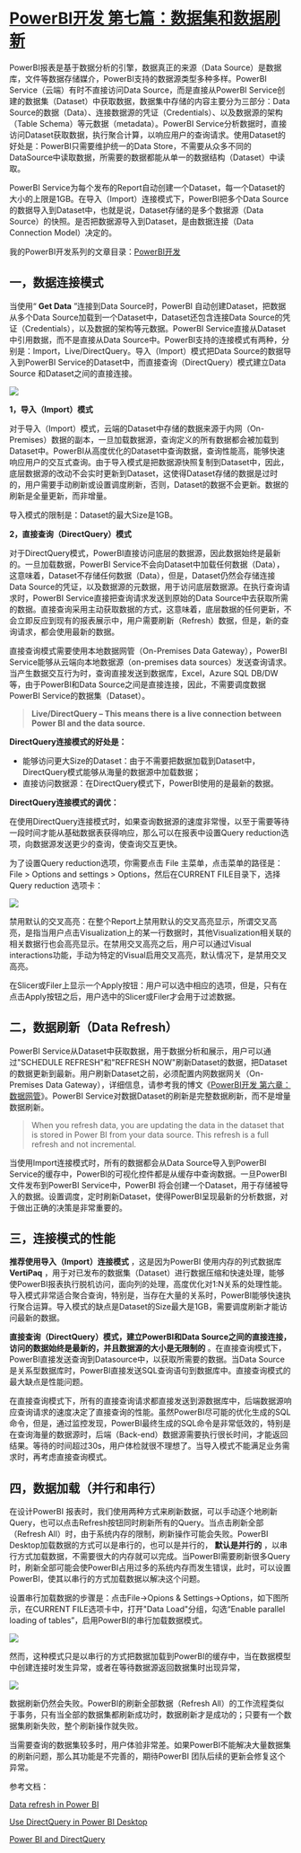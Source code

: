 # [PowerBI开发 第七篇：数据集和数据刷新](https://www.cnblogs.com/ljhdo/p/4516815.html)

PowerBI报表是基于数据分析的引擎，数据真正的来源（Data Source）是数据库，文件等数据存储媒介，PowerBI支持的数据源类型多种多样。PowerBI Service（云端）有时不直接访问Data Source，而是直接从PowerBI Service创建的数据集（Dataset）中获取数据，数据集中存储的内容主要分为三部分：Data Source的数据（Data）、连接数据源的凭证（Credentials）、以及数据源的架构（Table Schema）等元数据（metadata）。PowerBI Service分析数据时，直接访问Dataset获取数据，执行聚合计算，以响应用户的查询请求。使用Dataset的好处是：PowerBI只需要维护统一的Data Store，不需要从众多不同的DataSource中读取数据，所需要的数据都能从单一的数据结构（Dataset）中读取。

PowerBI Service为每个发布的Report自动创建一个Dataset，每一个Dataset的大小的上限是1GB。在导入（Import）连接模式下，PowerBI把多个Data Source的数据导入到Dataset中，也就是说，Dataset存储的是多个数据源（Data Source）的快照。是否把数据源导入到Dataset，是由数据连接（Data Connection Model）决定的。

我的PowerBI开发系列的文章目录：[PowerBI开发](https://www.cnblogs.com/ljhdo/category/968907.html)

## **一，数据连接模式**

当使用“ **Get Data** ”连接到Data Source时，PowerBI 自动创建Dataset，把数据从多个Data Source加载到一个Dataset中，Dataset还包含连接Data Source的凭证（Credentials），以及数据的架构等元数据。PowerBI Service直接从Dataset中引用数据，而不是直接从Data Source中。PowerBI支持的连接模式有两种，分别是：Import，Live/DirectQuery。导入（Import）模式把Data Source的数据导入到PowerBI Service的Dataset中，而直接查询（DirectQuery）模式建立Data Source 和Dataset之间的直接连接。

![](https://images2017.cnblogs.com/blog/628084/201709/628084-20170923120536743-309529904.png)

**1，**导入（Import）模式****

对于导入（Import）模式，云端的Dataset中存储的数据来源于内网（On-Premises）数据的副本，一旦加载数据源，查询定义的所有数据都会被加载到Dataset中。PowerBI从高度优化的Dataset中查询数据，查询性能高，能够快速响应用户的交互式查询。由于导入模式是把数据源快照复制到Dataset中，因此，底层数据源的改动不会实时更新到Dataset，这使得Dataset存储的数据是过时的，用户需要手动刷新或设置调度刷新，否则，Dataset的数据不会更新。数据的刷新是全量更新，而非增量。

导入模式的限制是：Dataset的最大Size是1GB。

**2，直接查询（DirectQuery）模式**

对于DirectQuery模式，PowerBI直接访问底层的数据源，因此数据始终是最新的。一旦加载数据，PowerBI Service不会向Dataset中加载任何数据（Data），这意味着，Dataset不存储任何数据（Data），但是，Dataset仍然会存储连接Data Source的凭证，以及数据源的元数据，用于访问底层数据源。在执行查询请求时，PowerBI Service直接把查询请求发送到原始的Data Source中去获取所需的数据。直接查询采用主动获取数据的方式，这意味着，底层数据的任何更新，不会立即反应到现有的报表展示中，用户需要刷新（Refresh）数据，但是，新的查询请求，都会使用最新的数据。

直接查询模式需要使用本地数据网管（On-Premises Data Gateway），PowerBI Service能够从云端向本地数据源（on-premises data sources）发送查询请求。当产生数据交互行为时，查询直接发送到数据库，Excel，Azure SQL DB/DW等，由于PowerBI和Data Source之间是直接连接，因此，不需要调度数据PowerBI Service的数据集（Dataset）。

> **Live/DirectQuery – This means there is a live connection between Power BI and the data source.**

**DirectQuery连接模式的好处是：**

* 能够访问更大Size的Dataset：由于不需要把数据加载到Dataset中，DirectQuery模式能够从海量的数据源中加载数据；
* 直接访问数据源：在DirectQuery模式下，PowerBI使用的是最新的数据。

**DirectQuery连接模式的调优：**

在使用DirectQuery连接模式时，如果查询数据源的速度非常慢，以至于需要等待一段时间才能从基础数据表获得响应，那么可以在报表中设置Query reduction选项，向数据源发送更少的查询，使查询交互更快。

为了设置Query reduction选项，你需要点击 File 主菜单，点击菜单的路径是：File > Options and settings > Options，然后在CURRENT FILE目录下，选择 Query reduction 选项卡：

![](https://images2018.cnblogs.com/blog/628084/201711/628084-20171129132330909-671275186.png)

禁用默认的交叉高亮：在整个Report上禁用默认的交叉高亮显示，所谓交叉高亮，是指当用户点击Visualization上的某一行数据时，其他Visualization相关联的相关数据行也会高亮显示。在禁用交叉高亮之后，用户可以通过Visual interactions功能，手动为特定的Visual启用交叉高亮，默认情况下，是禁用交叉高亮。

在Slicer或Filer上显示一个Apply按钮：用户可以选中相应的选项，但是，只有在点击Apply按钮之后，用户选中的Slicer或Filer才会用于过滤数据。

## **二，数据刷新（Data Refresh）**

PowerBI Service从Dataset中获取数据，用于数据分析和展示，用户可以通过"SCHEDULE REFRESH"和"REFRESH NOW"刷新Dataset的数据，把Dataset的数据更新到最新。用户刷新Dataset之前，必须配置内网数据网关（On-Premises Data Gateway），详细信息，请参考我的博文《[PowerBI开发 第六章：数据网管](http://www.cnblogs.com/ljhdo/p/5125235.html)》。PowerBI Service对数据Dataset的刷新是完整数据刷新，而不是增量数据刷新。

> When you refresh data, you are updating the data in the dataset that is stored in Power BI from your data source. This refresh is a full refresh and not incremental.

当使用Import连接模式时，所有的数据都会从Data Source导入到PowerBI Service的缓存中，PowerBI的可视化控件都是从缓存中查询数据。一旦PowerBI文件发布到PowerBI Service中，PowerBI 将会创建一个Dataset，用于存储被导入的数据。设置调度，定时刷新Dataset，使得PowerBI呈现最新的分析数据，对于做出正确的决策是非常重要的。

## **三，连接模式的性能**

 **推荐使用导入（Import）连接模式** ，这是因为PowerBI 使用内存的列式数据库  **VertiPaq** ，用于对已发布的数据集（Dataset）进行数据压缩和快速处理，能够使PowerBI报表执行脱机访问，面向列的处理，高度优化对1:N关系的处理性能。导入模式非常适合聚合查询，特别是，当存在大量的关系时，PowerBI能够快速执行聚合运算。导入模式的缺点是Dataset的Size最大是1GB，需要调度刷新才能访问最新的数据。

 **直接查询（DirectQuery）模式，建立PowerBI和Data Source之间的直接连接，访问的数据始终是最新的，并且数据源的大小是无限制的** 。在直接查询模式下，PowerBI直接发送查询到Datasource中，以获取所需要的数据。当Data Source是关系型数据库时，PowerBI直接发送SQL查询语句到数据库中。直接查询模式的最大缺点是性能问题。

在直接查询模式下，所有的直接查询请求都直接发送到源数据库中，后端数据源响应查询请求的速度决定了直接查询的性能。虽然PowerBI尽可能的优化生成的SQL命令，但是，通过监控发现，PowerBI最终生成的SQL命令是非常低效的，特别是在查询海量的数据源时，后端（Back-end）数据源需要执行很长时间，才能返回结果。等待的时间超过30s，用户体检就很不理想了。当导入模式不能满足业务需求时，再考虑直接查询模式。

## **四，数据加载（并行和串行）**

在设计PowerBI 报表时，我们使用两种方式来刷新数据，可以手动逐个地刷新Query，也可以点击Refresh按钮同时刷新所有的Query。当点击刷新全部（Refresh All）时，由于系统内存的限制，刷新操作可能会失败。PowerBI Desktop加载数据的方式可以是串行的，也可以是并行的， **默认是并行的** ，以串行方式加载数据，不需要很大的内存就可以完成。当PowerBI需要刷新很多Query时，刷新全部可能会使PowerBI占用过多的系统内存而发生错误，此时，可以设置PowerBI，使其以串行的方式加载数据以解决这个问题。

设置串行加载数据的步骤是：点击File->Opions & Settings->Options，如下图所示，在CURRENT FILE选项卡中，打开"Data Load"分组，勾选“Enable parallel loading of tables”，启用PowerBI的串行加载数据模式。

![](https://images2018.cnblogs.com/blog/628084/201807/628084-20180705121930509-89844890.png)

然而，这种模式只是以串行的方式把数据加载到PowerBI的缓存中，当在数据模型中创建连接时发生异常，或者在等待数据源返回数据集时出现异常，

![](https://images2018.cnblogs.com/blog/628084/201807/628084-20180705122610027-1383596871.png)

数据刷新仍然会失败。PowerBI的刷新全部数据（Refresh All）的工作流程类似于事务，只有当全部的数据集都刷新成功时，数据刷新才是成功的；只要有一个数据集刷新失败，整个刷新操作就失败。

当需要查询的数据集较多时，用户体验非常差。如果PowerBI不能解决大量数据集的刷新问题，那么其功能是不完善的，期待PowerBI 团队后续的更新会修复这个异常。

参考文档：

[Data refresh in Power BI](https://powerbi.microsoft.com/en-us/documentation/powerbi-refresh-data/)

[Use DirectQuery in Power BI Desktop](https://powerbi.microsoft.com/en-us/documentation/powerbi-desktop-use-directquery/)

[Power BI and DirectQuery](https://powerbi.microsoft.com/en-us/documentation/powerbi-desktop-directquery-about/)
